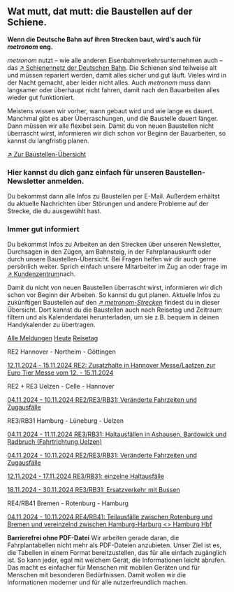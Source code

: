 Wat mutt, dat mutt: die Baustellen auf der Schiene.
----------

**Wenn die Deutsche Bahn auf ihren Strecken baut, wird's auch für *metronom* eng.**

*metronom* nutzt – wie alle anderen Eisenbahnverkehrsunternehmen auch – das [↗ Schienennetz der Deutschen Bahn](https://www.der-metronom.de/service/faq/). Die Schienen sind teilweise alt und müssen repariert werden, damit alles sicher und gut läuft. Vieles wird in der Nacht gemacht, aber leider nicht alles. Auch *metronom* muss dann langsamer oder überhaupt nicht fahren, damit nach den Bauarbeiten alles wieder gut funktioniert.

Meistens wissen wir vorher, wann gebaut wird und wie lange es dauert. Manchmal gibt es aber Überraschungen, und die Baustelle dauert länger. Dann müssen wir alle flexibel sein. Damit du von neuen Baustellen nicht überrascht wirst, informieren wir dich schon vor Beginn der Bauarbeiten, so kannst du langfristig planen.

[↗ Zur Baustellen-Übersicht](https://www.der-metronom.de/fahrplan/baustellen-uebersicht/#%C3%9Cbersicht)

### **Hier kannst du dich ganz einfach für unseren Baustellen-Newsletter anmelden.** ###

Du bekommst dann alle Infos zu Baustellen per E-Mail. Außerdem erhältst du aktuelle Nachrichten über Störungen und andere Probleme auf der Strecke, die du ausgewählt hast.

### Immer gut informiert ###

Du bekommst Infos zu Arbeiten an den Strecken über unseren Newsletter, Durchsagen in den Zügen, am Bahnsteig, in der Fahrplanauskunft oder durch unsere Baustellen-Übersicht. Bei Fragen helfen wir dir auch gerne persönlich weiter. Sprich einfach unsere Mitarbeiter im Zug an oder frage im [↗ Kundenzentrum](https://www.der-metronom.de/hilfe-kontakt/)nach.

Damit du nicht von neuen Baustellen überrascht wirst, informieren wir dich schon vor Beginn der Arbeiten. So kannst du gut planen. Aktuelle Infos zu zukünftigen Baustellen auf den *[↗ metronom-Strecken](https://www.der-metronom.de/fahrplan/streckennetz/)* findest du in dieser Übersicht. Dort kannst du die Baustellen auch nach Reisetag und Zeitraum filtern und als Kalenderdatei herunterladen, um sie z.B. bequem in deinen Handykalender zu übertragen.

[Alle Meldungen](https://www.der-metronom.de/fahrplan/baustellen-uebersicht/)
[Heute](https://www.der-metronom.de/fahrplan/baustellen-uebersicht/)
[Reisetag](https://www.der-metronom.de/fahrplan/baustellen-uebersicht/)

RE2 Hannover - Northeim - Göttingen

[12.11.2024 - 15.11.2024 RE2: Zusatzhalte in Hannover Messe/Laatzen zur Euro Tier Messe vom 12. - 15.11.2024](https://www.der-metronom.de/baustellen/re2-zusatzhalte-in-hannover-messe-laatzen-zur-euro-tier-messe-vom-12-15-11-2024/)

RE2 + RE3 Uelzen - Celle - Hannover

[04.11.2024 - 10.11.2024 RE2/RE3/RB31: Veränderte Fahrzeiten und Zugausfälle](https://www.der-metronom.de/baustellen/re2-re3-rb31-veraenderte-fahrzeiten-und-zugausfaelle/)

RE3/RB31 Hamburg - Lüneburg - Uelzen

[04.11.2024 - 11.11.2024 RE3/RB31: Haltausfällen in Ashausen, Bardowick und Radbruch (Fahrtrichtung Uelzen)](https://www.der-metronom.de/baustellen/re3-rb31-haltausfaellen-in-ashausen-bardowick-und-radbruch-fahrtrichtung-uelzen/)

[04.11.2024 - 10.11.2024 RE2/RE3/RB31: Veränderte Fahrzeiten und Zugausfälle](https://www.der-metronom.de/baustellen/re2-re3-rb31-veraenderte-fahrzeiten-und-zugausfaelle/)

[12.11.2024 - 17.11.2024 RE3/RB31: einzelne Haltausfälle](https://www.der-metronom.de/baustellen/re3-rb31-einzelne-haltausfaelle/)

[18.11.2024 - 30.11.2024 RE3/RB31: Ersatzverkehr mit Bussen](https://www.der-metronom.de/baustellen/re3-rb31-ersatzverkehr-mit-bussen/)

RE4/RB41 Bremen - Rotenburg - Hamburg

[04.11.2024 - 10.11.2024 RE4/RB41: Teilausfälle zwischen Rotenburg und Bremen und vereinzelnd zwischen Hamburg-Harburg \<\> Hamburg Hbf](https://www.der-metronom.de/baustellen/re4-rb41-teilausfaelle-zwischen-rotenburg-und-bremen-und-vereinzelnd-zwischen-hamburg-harburg-hamburg-hbf/)

**Barrierefrei ohne PDF-Datei**
Wir arbeiten gerade daran, die Fahrplantabellen nicht mehr als PDF-Dateien anzubieten. Unser Ziel ist es, die Tabellen in einem Format bereitzustellen, das für alle einfach zugänglich ist. So kann jeder, egal mit welchem Gerät, die Informationen leicht abrufen. Das macht es einfacher für Menschen mit mobilen Geräten und für Menschen mit besonderen Bedürfnissen. Damit wollen wir die Informationen moderner und für alle nutzerfreundlich machen.
